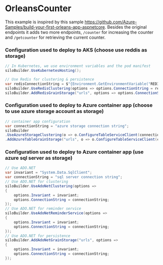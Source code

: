 # OrleansCounter

This example is inspired by this sample https://github.com/Azure-Samples/build-your-first-orleans-app-aspnetcore. 
Besides the original endpoints it adds two more endpoints, `/counter` for increasing the counter and `/getcounter` for retrieving the current counter. 

### Configuration used to deploy to AKS (choose use reddis as storage)
```c#
// In Kubernetes, we use environment variables and the pod manifest
siloBuilder.UseKubernetesHosting();

// Use Redis for clustering & persistence
var redisConnectionString = $"{Environment.GetEnvironmentVariable("REDIS")}:6379";
siloBuilder.UseRedisClustering(options => options.ConnectionString = redisConnectionString);
siloBuilder.AddRedisGrainStorage("urls", options => options.ConnectionString = redisConnectionString);
```

### Configuration used to deploy to Azure container app (choose to use azure storage account as storage)
```c#
// container app configuration
var connectionString = "azure storage connection string";
siloBuilder
.UseAzureStorageClustering(o => o.ConfigureTableServiceClient(connectionString))
.AddAzureTableGrainStorage("urls", o => o.ConfigureTableServiceClient(connectionString));
```


### Configuration used to deploy to Azure container app (use azure sql server as storage)
```c#
// Use ADO.NET
var invariant = "System.Data.SqlClient";
var connectionString = "sql server connection string";
// Use ADO.NET for clustering
siloBuilder.UseAdoNetClustering(options =>
{
    options.Invariant = invariant;
    options.ConnectionString = connectionString;
});
// Use ADO.NET for reminder service
siloBuilder.UseAdoNetReminderService(options =>
{
    options.Invariant = invariant;
    options.ConnectionString = connectionString;
});
// Use ADO.NET for persistence
siloBuilder.AddAdoNetGrainStorage("urls", options =>
{
    options.Invariant = invariant;
    options.ConnectionString = connectionString;
});
```